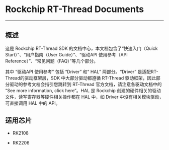 # Rockchip RT-Thread Documents

---

## 概述

这是 Rockchip RT-Thread SDK 的文档中心，本文档包含了“快速入门（Quick Start）”、“用户指南（User Guide）”、“驱动API 使用参考（API Reference）”、“常见问题（FAQ）”等几个部分。

其中 “驱动API 使用参考” 包括 “Driver” 和“ HAL” 两部分。“Driver” 是适配RT-Thread的驱动框架层，SDK 中大部分驱动都遵循 RT-Thread 驱动框架，因此部分驱动的参考文档会指引您跳转到 RT-Thread 官方文档，请注意各驱动文档中的 “See more information, click here”。HAL 是 Rockchip 创建的硬件相关的驱动文件，读写寄存器等硬件相关操作都在 HAL 中，如 Driver 中没有相关模块驱动， 可直接调用 HAL 中的 API。

## 适用芯片

- RK2108

- RK2206
